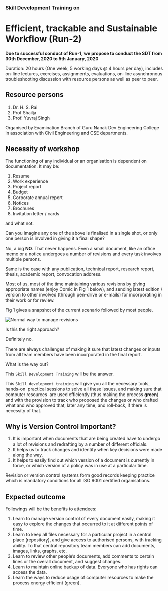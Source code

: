 ### Skill Development Training on
# Efficient, trackable and Sustainable Workflow (Run-2)  

**Due to successful conduct of Run-1, we propose to conduct the SDT from 30th December, 2020 to 5th January, 2020**


Duration: 20 hours (One week, 5 working days @ 4 hours per day), includes on-line lectures,
exercises, assignments, evaluations, on-line asynchronous troubleshooting
discussion with resource persons as well as peer to peer.

## Resource persons

1. Dr. H. S. Rai
1. Prof Shailja
1. Prof. Yuvraj Singh

Organised by Examination Branch of Guru Nanak Dev Engineering College in association with Civil Engineering and CSE departments.

## Necessity of workshop

The functioning of any individual or an organisation is dependent on
documentation. It may be:

1. Resume
1. Work experience
1. Project report
1. Budget
1. Corporate annual report
1. Notices
1. Brochures
1. Invitation letter / cards

and what not.

Can you imagine any one of the above is finalised in a single shot, or only one
person is involved in giving it a final shape?

No, a big **NO**. That never happens. Even a small document, like an office memo or a
notice undergoes a number of revisions and every task involves multiple
persons.

Same is the case with any publication, technical report, research report,
thesis, academic report, convocation address.

Most of us, most of the time maintaining various revisions by giving
appropriate names (enjoy Comic in Fig 1 below), and sending latest edition / version
to other involved (through pen-drive or e-mails) for incorporating in their
work or for review.

Fig 1 gives a snapshot of the current scenario followed by most people.

![Normal way to manage revisions](https://phdcomics.com/comics/archive/phd101212s.gif)

Is this the right approach?

Definitely no.

There are always challenges of making it sure that latest changes or inputs
from all team members have been incorporated in the final report.

What is the way out?

This `Skill Development Training` will be the answer.

This `Skill development training` will give you all the necessary tools, hands-on 
practical sessions to solve all these issues, and making sure that computer resources 
are used efficiently (thus making the process **green**) and with the provision to track
who proposed the changes or who drafted what and who approved that, later any
time, and roll-back, if there is necessity of that.

## Why is Version Control Important?

1. It is important when documents that are being created have to undergo a
lot of revisions and redrafting by a number of different officials.
1. It helps us to track changes and identify when key decisions were made
along the way.
1. It helps to easily find out which version of a document is currently in
force, or which version of a policy was in use at a particular time.

Revision or version control systems form good records keeping practice
which is mandatory conditions for all ISO 9001 certified organisations.

## Expected outcome

Followings will be the benefits to attendees:

1. Learn to manage version control of every document easily, making it easy
to explore the changes that occurred to it at different points of time.
1. Learn to keep all files necessary for a particular project in a central
place (repository), and give access to authorised persons, with tracking ability.
To that central repository team members can add documents, images, links,
graphs, etc.
1. Learn to review other people’s documents, add comments to certain lines
or the overall document, and suggest changes.
1. Learn to maintain online backup of data. Everyone who has rights can
access the data.
1. Learn the ways to reduce usage of computer resources to make the process
energy efficient (green).
